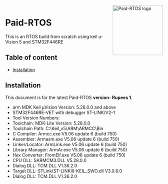 <a href="https://github.com/balaji303/Paid-RTOS/">
    <img src="https://static.wixstatic.com/media/de9b3a_2ef590e17712477f8ad8a514b9a8d82d~mv2.png/v1/fill/w_274,h_252,al_c,lg_1,q_90/de9b3a_2ef590e17712477f8ad8a514b9a8d82d~mv2.webp" alt="Paid-RTOS logo" title="Paid-RTOS" align="right" height="160" />
</a>

# Paid-RTOS
This is an RTOS build from scratch using keil u-Vision 5
and STM32F446RE


## Table of content

- [Installation](#installation)
 

## Installation

This document is for the latest Paid-RTOS **version- Rupees 1**.

- arm MDK Keil µVision Version: 5.28.0.0 and above
- STM32F446RE-VET with debugger ST-LINK/V2-1
- Tool Version Numbers:
-   Toolchain:        MDK-Lite  Version: 5.28.0.0
-   Toolchain Path:    C:\Keil_v5\ARM\ARMCC\Bin
-   C Compiler:         Armcc.exe        V5.06 update 6 (build 750)
-   Assembler:          Armasm.exe        V5.06 update 6 (build 750)
-   Linker/Locator:     ArmLink.exe        V5.06 update 6 (build 750)
-   Library Manager:    ArmAr.exe        V5.06 update 6 (build 750)
-   Hex Converter:      FromElf.exe        V5.06 update 6 (build 750)
-   CPU DLL:               SARMCM3.DLL          V5.28.0.0
-   Dialog DLL:         TCM.DLL              V1.36.2.0
-   Target DLL:             STLink\ST-LINKIII-KEIL_SWO.dll      V3.0.6.0
-   Dialog DLL:         TCM.DLL              V1.36.2.0


